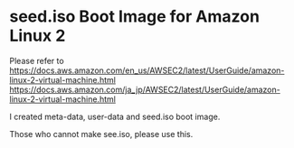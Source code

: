 # seed.iso Boot Image for Amazon Linux 2

Please refer to
https://docs.aws.amazon.com/en_us/AWSEC2/latest/UserGuide/amazon-linux-2-virtual-machine.html
https://docs.aws.amazon.com/ja_jp/AWSEC2/latest/UserGuide/amazon-linux-2-virtual-machine.html

I created meta-data, user-data and seed.iso boot image.

Those who cannot make see.iso, please use this.
